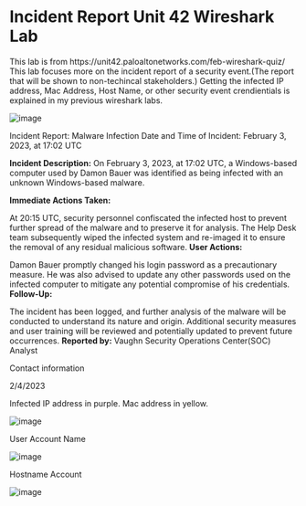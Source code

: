 <h1> Incident Report Unit 42 Wireshark Lab </h1>
This lab is from https://unit42.paloaltonetworks.com/feb-wireshark-quiz/
This lab focuses more on the incident report of a security event.(The report that will be shown to non-techincal stakeholders.) Getting the infected IP address, Mac Address, Host Name, or other security event crendientials is explained in my previous wireshark labs.

![image](https://github.com/Ganburu/Cybersecurity-Portfolio/assets/162606791/7a4b22a2-c454-4554-8cd5-0e1933f23565)

Incident Report: Malware Infection
Date and Time of Incident: February 3, 2023, at 17:02 UTC

**Incident Description:**
On February 3, 2023, at 17:02 UTC, a Windows-based computer used by Damon Bauer was identified as being infected with an unknown Windows-based malware.

**Immediate Actions Taken:**

At 20:15 UTC, security personnel confiscated the infected host to prevent further spread of the malware and to preserve it for analysis.
The Help Desk team subsequently wiped the infected system and re-imaged it to ensure the removal of any residual malicious software.
**User Actions:**

Damon Bauer promptly changed his login password as a precautionary measure.
He was also advised to update any other passwords used on the infected computer to mitigate any potential compromise of his credentials.
**Follow-Up:**

The incident has been logged, and further analysis of the malware will be conducted to understand its nature and origin.
Additional security measures and user training will be reviewed and potentially updated to prevent future occurrences.
**Reported by:**
Vaughn
Security Operations Center(SOC) Analyst

Contact information

2/4/2023 



Infected IP address in purple. Mac address in yellow.

![image](https://github.com/Ganburu/Cybersecurity-Portfolio/assets/162606791/73d8db7b-bf7a-4236-8919-4cf48a6cfe7b)

User Account Name 

![image](https://github.com/Ganburu/Cybersecurity-Portfolio/assets/162606791/9a7c2305-e37b-4222-bba5-93842a38b058)

Hostname Account

![image](https://github.com/Ganburu/Cybersecurity-Portfolio/assets/162606791/5ca8c0be-690b-421c-8a08-b37812846f21)

